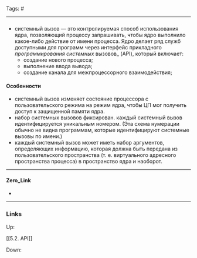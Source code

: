 Tags: #
***
###
- системный вызов — это контролируемая способ использования ядра, позволяющий процессу запрашивать, чтобы ядро выполнило какое-либо действие от имени процесса. Ядро делает ряд служб доступными для программ через интерфейс прикладного _программирования системных_ вызовов_ (API), который включает:
	- создание нового процесса;
	- выполнение ввода вывода;
	- создание канала для межпроцессорного взаимодействия;

#### Особенности
- системный вызов изменяет состояние процессора с пользовательского режима на режим ядра, чтобы ЦП мог получить доступ к защищенной памяти ядра.
- набор системных вызовов фиксирован. каждый системный вызов идентифицируется уникальным номером. (Эта схема нумерации обычно не видна программам, которые идентифицируют системные вызовы по имени.)
- каждый системный вызов может иметь набор аргументов, определяющих информацию, которая должна быть передана из пользовательского пространства (т. е. виртуального адресного пространства процесса) в пространство ядра и наоборот.

***
#### Zero_Link
- 
***
### Links
Up:

[[5.2. API]]

Down:


